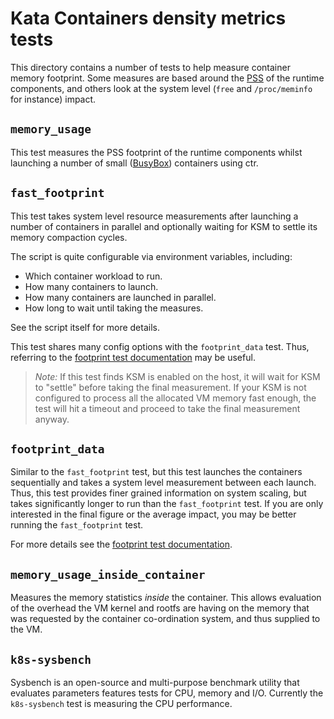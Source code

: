 # Kata Containers density metrics tests

This directory contains a number of tests to help measure container
memory footprint. Some measures are based around the
[PSS](https://en.wikipedia.org/wiki/Proportional_set_size) of the runtime
components, and others look at the system level (`free` and `/proc/meminfo`
for instance) impact.

## `memory_usage`

This test measures the PSS footprint of the runtime components whilst
launching a number of small ([BusyBox](https://hub.docker.com/_/busybox/)) containers
using ctr.

## `fast_footprint`

This test takes system level resource measurements after launching a number of
containers in parallel and optionally waiting for KSM to settle its memory
compaction cycles.

The script is quite configurable via environment variables, including:

* Which container workload to run.
* How many containers to launch.
* How many containers are launched in parallel.
* How long to wait until taking the measures.

See the script itself for more details.

This test shares many config options with the `footprint_data` test. Thus, referring
to the [footprint test documentation](footprint_data.md) may be useful.

> *Note:* If this test finds KSM is enabled on the host, it will wait for KSM
> to "settle" before taking the final measurement. If your KSM is not configured
> to process all the allocated VM memory fast enough, the test will hit a timeout
> and proceed to take the final measurement anyway.

## `footprint_data`

Similar to the `fast_footprint` test, but this test launches the containers
sequentially and takes a system level measurement between each launch. Thus,
this test provides finer grained information on system scaling, but takes
significantly longer to run than the `fast_footprint` test. If you are only
interested in the final figure or the average impact, you may be better running
the `fast_footprint` test.

For more details see the [footprint test documentation](footprint_data.md).

## `memory_usage_inside_container`

Measures the memory statistics *inside* the container. This allows evaluation of
the overhead the VM kernel and rootfs are having on the memory that was requested
by the container co-ordination system, and thus supplied to the VM.

## `k8s-sysbench`

Sysbench is an open-source and multi-purpose benchmark utility that evaluates parameters features
tests for CPU, memory and I/O. Currently the `k8s-sysbench` test is measuring
the CPU performance.
